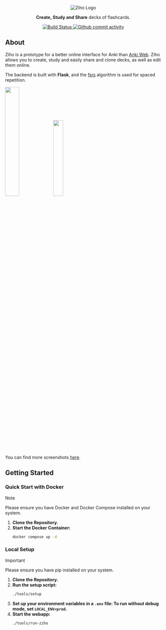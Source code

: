 <p align="center">
    <img title="Ziho Logo" src="https://shanukun.github.io/static/images/ziho/ziho-logo.png" align="center">
</p>

<p align="center">
  <b>Create, Study and Share</b> decks of flashcards.
</p>

<p align="center">

  <a href="https://img.shields.io/github/actions/workflow/status/shanukun/Ziho/ziho.yml">
    <img title="Build Status" src="https://img.shields.io/github/actions/workflow/status/shanukun/Ziho/ziho.yml" />
  </a>
  <a href="https://img.shields.io/github/commit-activity/w/shanukun/Ziho/main">
    <img title="Github commit activity" src="https://img.shields.io/github/commit-activity/w/shanukun/Ziho/main" />
  </a>
</p>


## About

Ziho is a prototype for a better online interface for Anki than [Anki Web](https://ankiweb.net/decks).
Ziho allows you to create, study and easily share and clone decks, as well as edit them online. 

The backend is built with **Flask**, and the [fsrs](https://github.com/open-spaced-repetition) algorithm is used for spaced repetition.

<span><img src="https://shanukun.github.io/static/images/ziho/home.png"  width="30%"></span>
<span><img src="https://shanukun.github.io/static/images/ziho/study-deck.png" width="25%"></span>

You can find more screenshots [here](https://shanukun.github.io/ziho-ss/).


## Getting Started 

### Quick Start with Docker

> [!Note]  
> Please ensure you have Docker and Docker Compose installed on your system.

1. **Clone the Repository.**
2. **Start the Docker Container:**
    ```bash
    docker compose up -d
    ```

### Local Setup

> [!IMPORTANT]  
> Please ensure you have pip installed on your system.

1. **Clone the Repository.**
2. **Run the setup script:**
    ```bash
    ./tools/setup
    ```
3. **Set up your environment variables in a `.env` file: To run without debug mode, set `LOCAL_ENV=prod`.** 
4. **Start the webapp:**
    ```bash
    ./tools/run-ziho
    ```
